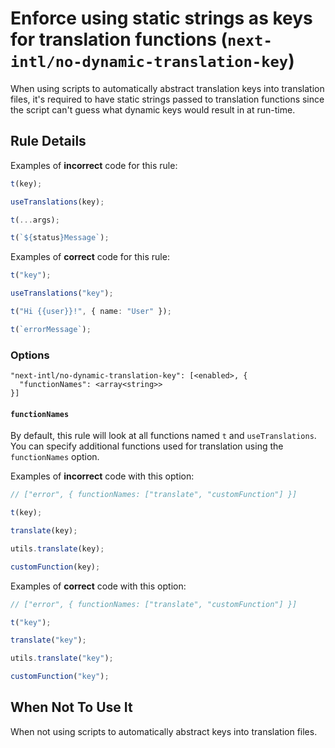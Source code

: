 # Enforce using static strings as keys for translation functions (`next-intl/no-dynamic-translation-key`)

<!-- end auto-generated rule header -->

When using scripts to automatically abstract translation keys into translation files, it's required to have static strings passed to translation functions since the script can't guess what dynamic keys would result in at run-time.

## Rule Details

Examples of **incorrect** code for this rule:

```ts
t(key);

useTranslations(key);

t(...args);

t(`${status}Message`);
```

Examples of **correct** code for this rule:

```ts
t("key");

useTranslations("key");

t("Hi {{user}}!", { name: "User" });

t(`errorMessage`);
```

### Options

```
"next-intl/no-dynamic-translation-key": [<enabled>, {
  "functionNames": <array<string>>
}]
```

#### `functionNames`

By default, this rule will look at all functions named `t` and `useTranslations`. You can specify additional functions used for translation using the `functionNames` option.

Examples of **incorrect** code with this option:

```js
// ["error", { functionNames: ["translate", "customFunction"] }]

t(key);

translate(key);

utils.translate(key);

customFunction(key);
```

Examples of **correct** code with this option:

```js
// ["error", { functionNames: ["translate", "customFunction"] }]

t("key");

translate("key");

utils.translate("key");

customFunction("key");
```

## When Not To Use It

When not using scripts to automatically abstract keys into translation files.
